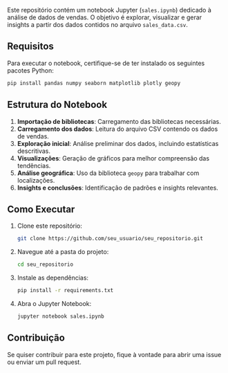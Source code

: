 Este repositório contém um notebook Jupyter (`sales.ipynb`) dedicado à análise de dados de vendas. O objetivo é explorar, visualizar e gerar insights a partir dos dados contidos no arquivo `sales_data.csv`.

## Requisitos
Para executar o notebook, certifique-se de ter instalado os seguintes pacotes Python:

```bash
pip install pandas numpy seaborn matplotlib plotly geopy
```

## Estrutura do Notebook
1. **Importação de bibliotecas**: Carregamento das bibliotecas necessárias.
2. **Carregamento dos dados**: Leitura do arquivo CSV contendo os dados de vendas.
3. **Exploração inicial**: Análise preliminar dos dados, incluindo estatísticas descritivas.
4. **Visualizações**: Geração de gráficos para melhor compreensão das tendências.
5. **Análise geográfica**: Uso da biblioteca `geopy` para trabalhar com localizações.
6. **Insights e conclusões**: Identificação de padrões e insights relevantes.

## Como Executar
1. Clone este repositório:
   ```bash
   git clone https://github.com/seu_usuario/seu_repositorio.git
   ```
2. Navegue até a pasta do projeto:
   ```bash
   cd seu_repositorio
   ```
3. Instale as dependências:
   ```bash
   pip install -r requirements.txt
   ```
4. Abra o Jupyter Notebook:
   ```bash
   jupyter notebook sales.ipynb
   ```

## Contribuição
Se quiser contribuir para este projeto, fique à vontade para abrir uma issue ou enviar um pull request.
